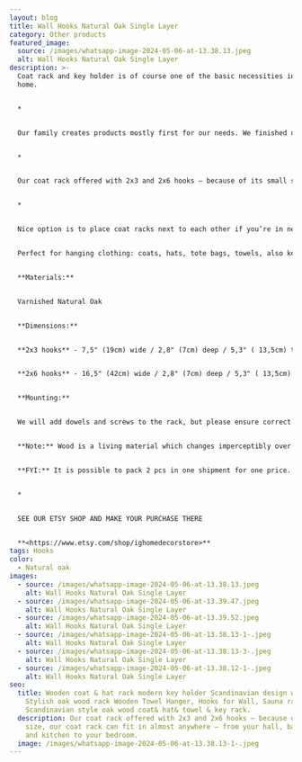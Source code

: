 ```yaml
---
layout: blog
title: Wall Hooks Natural Oak Single Layer
category: Other products
featured_image:
  source: /images/whatsapp-image-2024-05-06-at-13.38.13.jpeg
  alt: Wall Hooks Natural Oak Single Layer
description: >-
  Coat rack and key holder is of course one of the basic necessities in any
  home.


  *


  Our family creates products mostly first for our needs. We finished our house 5 years ago and we produced everything for our house interior in our carpentry. Starting from windows, doors, continuing with kitchen, living room, bedroom, bathroom, furniture, furniture for our kids, our pets furniture and every piece for home decoration. 


  *


  Our coat rack offered with 2x3 and 2x6 hooks – because of its small size, our coat rack can fit in almost anywhere – from your hall, bathroom, and kitchen to your bedroom.


  *


  Nice option is to place coat racks next to each other if you’re in need of more space for your clothes or one above the other and use smaller one for keys.


  Perfect for hanging clothing: coats, hats, tote bags, towels, also keys, use to put sun glasses or mail, etc. or have it as a tasty wall decoration when not in use.


  **Materials:**


  Varnished Natural Oak


  **Dimensions:**


  **2x3 hooks** - 7,5" (19cm) wide / 2,8" (7cm) deep / 5,3" ( 13,5cm) tall


  **2x6 hooks** - 16,5" (42cm) wide / 2,8" (7cm) deep / 5,3" ( 13,5cm) tall


  **Mounting:**


  We will add dowels and screws to the rack, but please ensure correct dowels & screws are used to mount rack to your specific wall. Load capacity will vary depending on dowels & screws.


  **Note:** Wood is a living material which changes imperceptibly over time. All wood reacts to sunlight, humidity, temperature & can vary in grain pattern & colouration.


  **FYI:** It is possible to pack 2 pcs in one shipment for one price.


  *


  SEE OUR ETSY SHOP AND MAKE YOUR PURCHASE THERE


  **<https://www.etsy.com/shop/ighomedecorstore>**
tags: Hooks
color:
  - Natural oak
images:
  - source: /images/whatsapp-image-2024-05-06-at-13.38.13.jpeg
    alt: Wall Hooks Natural Oak Single Layer
  - source: /images/whatsapp-image-2024-05-06-at-13.39.47.jpeg
    alt: Wall Hooks Natural Oak Single Layer
  - source: /images/whatsapp-image-2024-05-06-at-13.39.52.jpeg
    alt: Wall Hooks Natural Oak Single Layer
  - source: /images/whatsapp-image-2024-05-06-at-13.38.13-1-.jpeg
    alt: Wall Hooks Natural Oak Single Layer
  - source: /images/whatsapp-image-2024-05-06-at-13.38.13-3-.jpeg
    alt: Wall Hooks Natural Oak Single Layer
  - source: /images/whatsapp-image-2024-05-06-at-13.38.12-1-.jpeg
    alt: Wall Hooks Natural Oak Single Layer
seo:
  title: Wooden coat & hat rack modern key holder Scandinavian design wall hooks
    Stylish oak wood rack Wooden Towel Hanger, Hooks for Wall, Sauna rack Solid
    Scandinavian style oak wood coat& hat& towel & key rack.
  description: Our coat rack offered with 2x3 and 2x6 hooks – because of its small
    size, our coat rack can fit in almost anywhere – from your hall, bathroom,
    and kitchen to your bedroom.
  image: /images/whatsapp-image-2024-05-06-at-13.38.13-1-.jpeg
---
```

